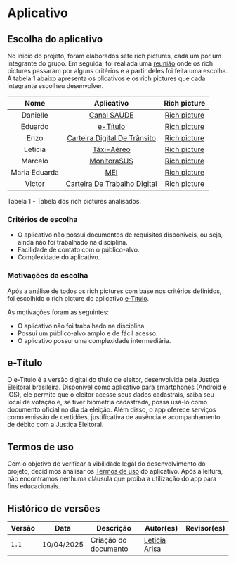 # Aplicativo

## Escolha do aplicativo

No início do projeto, foram elaborados sete rich pictures, cada um por um integrante do grupo. Em seguida, foi realiada uma [reunião](https://github.com/Requisitos-de-Software/2025.1-e-Titulo/blob/main/docs/atas/ata_07_04.md) onde os rich pictures passaram por alguns critérios e a partir deles foi feita uma escolha. A tabela 1 abaixo apresenta os plicativos e os rich pictures que cada integrante escolheu desenvolver.

| Nome              | Aplicativo                                         | Rich picture     |
| :-------------:   | :------------------------------------------------: | :--------------: |
| Danielle      | [Canal SAÚDE](https://play.google.com/store/apps/details?id=canalsaudev2.com&hl=pt_BR) | [Rich picture](https://github.com/Requisitos-de-Software/2025.1-e-Titulo/blob/main/docs/assets/rich-pictured-analisados/Danielle.png)  |
| Eduardo  | [e-Título](https://play.google.com/store/apps/details?id=br.jus.tse.eleitoral.etitulo&hl=pt_BR) | [Rich picture](https://github.com/Requisitos-de-Software/2025.1-e-Titulo/blob/main/docs/assets/rich-pictured-analisados/Eduardo.jpeg)  |
| Enzo | [Carteira Digital De Trânsito](https://play.google.com/store/apps/details?id=br.gov.serpro.cnhe&hl=pt_BR) | [Rich picture](https://github.com/Requisitos-de-Software/2025.1-e-Titulo/blob/main/docs/assets/rich-pictured-analisados/Enzo.png)  | 
| Leticia      | [Táxi-Aéreo](https://play.google.com/store/apps/details?id=br.gov.anac.ctaxmobile&hl=pt_BR) | [Rich picture](https://github.com/Requisitos-de-Software/2025.1-e-Titulo/blob/main/docs/assets/rich-pictured-analisados/Leticia.png) |
| Marcelo     | [MonitoraSUS](https://play.google.com/store/apps/details?id=br.fiocruz.msmonitorasus&hl=pt_BR) | [Rich picture](https://github.com/Requisitos-de-Software/2025.1-e-Titulo/blob/main/docs/assets/rich-pictured-analisados/Marcelo.png)  |
| Maria Eduarda       | [MEI](https://play.google.com/store/apps/details?id=br.gov.fazenda.receita.mei&hl=pt_BR) | [Rich picture](https://github.com/Requisitos-de-Software/2025.1-e-Titulo/blob/main/docs/assets/rich-pictured-analisados/Maria%20Eduarda.png)  |
| Victor       | [Carteira De Trabalho Digital](https://play.google.com/store/apps/details?id=br.gov.dataprev.carteiradigital&hl=pt_BR) | [Rich picture](https://github.com/Requisitos-de-Software/2025.1-e-Titulo/blob/main/docs/assets/rich-pictured-analisados/Victor.jpeg)  |

<div><p>Tabela 1 - Tabela dos rich pictures analisados.</p></div>

### Critérios de escolha

* O aplicativo não possui documentos de requisitos disponíveis, ou seja, ainda não foi trabalhado na disciplina.
* Facilidade de contato com o público-alvo.
* Complexidade do aplicativo.

### Motivações da escolha

Após a análise de todos os rich pictures com base nos critérios definidos, foi escolhido o rich picture do aplicativo [e-Título](https://play.google.com/store/apps/details?id=br.jus.tse.eleitoral.etitulo&hl=pt_BR).

As motivações foram as seguintes:

* O aplicativo não foi trabalhado na disciplina.
* Possui um público-alvo amplo e de fácil acesso.
* O aplicativo possui uma complexidade intermediária.

## e-Título

O e-Título é a versão digital do título de eleitor, desenvolvida pela Justiça Eleitoral brasileira. Disponível como aplicativo para smartphones (Android e iOS), ele permite que o eleitor acesse seus dados cadastrais, saiba seu local de votação e, se tiver biometria cadastrada, possa usá-lo como documento oficial no dia da eleição. Além disso, o app oferece serviços como emissão de certidões, justificativa de ausência e acompanhamento de débito com a Justiça Eleitoral.

## Termos de uso

Com o objetivo de verificar a vibilidade legal do desenvolvimento do projeto, decidimos analisar os [Termos de uso](https://github.com/Requisitos-de-Software/2025.1-e-Titulo/blob/main/docs/assets/Termos-de-Uso.pdf) do aplicativo. Após a leitura, não encontramos nenhuma cláusula que proíba a utilização do app para fins educacionais.

## Histórico de versões

| Versão | Data | Descrição | Autor(es) |  Revisor(es)  |
| ------ | ------------- | ---------------------------------- | ------------- | ------------- |
| `1.1`  |  10/04/2025 | Criação do documento | [Leticia Arisa](https://github.com/Leticia-Arisa-K-Higa) |  |